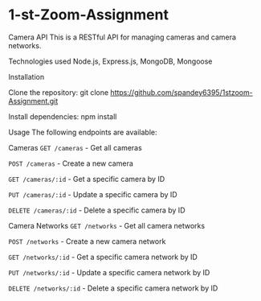 # 1-st-Zoom-Assignment


Camera API
This is a RESTful API for managing cameras and camera networks.

Technologies used
Node.js,
Express.js,
MongoDB,
Mongoose



Installation

Clone the repository: git clone https://github.com/spandey6395/1stzoom-Assignment.git

Install dependencies: npm install



Usage
The following endpoints are available:

Cameras
`GET /cameras` - Get all cameras

`POST /cameras` - Create a new camera

`GET /cameras/:id` - Get a specific camera by ID


`PUT /cameras/:id` - Update a specific camera by ID

`DELETE /cameras/:id` - Delete a specific camera by ID




Camera Networks
`GET /networks` - Get all camera networks

`POST /networks` - Create a new camera network

`GET /networks/:id` - Get a specific camera network by ID


`PUT /networks/:id` - Update a specific camera network by ID


`DELETE /networks/:id` - Delete a specific camera network by ID

